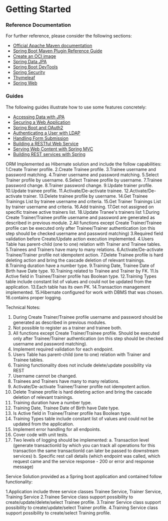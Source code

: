 # Getting Started

### Reference Documentation

For further reference, please consider the following sections:

* [Official Apache Maven documentation](https://maven.apache.org/guides/index.html)
* [Spring Boot Maven Plugin Reference Guide](https://docs.spring.io/spring-boot/3.3.2/maven-plugin)
* [Create an OCI image](https://docs.spring.io/spring-boot/3.3.2/maven-plugin/build-image.html)
* [Spring Data JPA](https://docs.spring.io/spring-boot/docs/3.3.2/reference/htmlsingle/index.html#data.sql.jpa-and-spring-data)
* [Spring Boot DevTools](https://docs.spring.io/spring-boot/docs/3.3.2/reference/htmlsingle/index.html#using.devtools)
* [Spring Security](https://docs.spring.io/spring-boot/docs/3.3.2/reference/htmlsingle/index.html#web.security)
* [Thymeleaf](https://docs.spring.io/spring-boot/docs/3.3.2/reference/htmlsingle/index.html#web.servlet.spring-mvc.template-engines)
* [Spring Web](https://docs.spring.io/spring-boot/docs/3.3.2/reference/htmlsingle/index.html#web)

### Guides

The following guides illustrate how to use some features concretely:

* [Accessing Data with JPA](https://spring.io/guides/gs/accessing-data-jpa/)
* [Securing a Web Application](https://spring.io/guides/gs/securing-web/)
* [Spring Boot and OAuth2](https://spring.io/guides/tutorials/spring-boot-oauth2/)
* [Authenticating a User with LDAP](https://spring.io/guides/gs/authenticating-ldap/)
* [Handling Form Submission](https://spring.io/guides/gs/handling-form-submission/)
* [Building a RESTful Web Service](https://spring.io/guides/gs/rest-service/)
* [Serving Web Content with Spring MVC](https://spring.io/guides/gs/serving-web-content/)
* [Building REST services with Spring](https://spring.io/guides/tutorials/rest/)


ORM
Implemented as Hibernate solution and include the follow capabilities:
1.Create Trainer profile.
2.Create Trainee profile.
3.Trainee username and password matching.
4.Trainer username and password matching.
5.Select Trainer profile by username.
6.Select Trainee profile by username.
7.Trainee password change.
8.Trainer password change.
9.Update trainer profile.
10.Update trainee profile.
11.Activate/De-activate trainee.
12.Activate/De-activate trainer.
13.Delete trainee profile by username.
14.Get Trainee Trainings List by trainee username and criteria.
15.Get Trainer Trainings List by trainer username and criteria.
16.Add training.
17.Get not assigned on specific trainee active trainers list.
18.Update Tranee's trainers list
1.During Create Trainer/Trainee profile username and password are generated as described in previous module.
2.All functions except Create Trainer/Trainee profile can be executed only after Trainee/Trainer authentication (on this
step should be checked username and password matching)
3.Required field validation before Create/Update action execution implemented.
4.Users Table has parent-child (one to one) relation with Trainer and Trainee tables.
5.Trainees and Trainers have many to many relations.
6.Activate/De-activate Trainee/Trainer profile not idempotent action.
7.Delete Trainee profile is hard deleting action and bring the cascade deletion of relevant trainings.
8.Training duration have a number type.
9.Training Date, Trainee Date of Birth have Date type.
10.Training related to Trainee and Trainer by FK.
11.Is Active field in Trainee/Trainer profile has Boolean type.
12.Training Types table include constant list of values and could not be updated from the application.
13.Each table has its own PK.
14.Transaction management implemented.
15.Hibernate configured for work with DBMS that was chosen.
16.contains proper logging.

Technical Notes:

1. During Create Trainer/Trainee profile username and password should be generated as described in previous modules.
2. Not possible to register as a trainer and trainee both.
3. All functions except Create Trainer/Trainee profile. Should be executed only after Trainee/Trainer authentication (on
   this step should be checked username and password matching).
4. Implement required validation for each endpoint.
5. Users Table has parent-child (one to one) relation with Trainer and Trainee tables.
6. Training functionality does not include delete/update possibility via REST
7. Username cannot be changed.
8. Trainees and Trainers have many to many relations.
9. Activate/De-activate Trainee/Trainer profile not idempotent action.
10. Delete Trainee profile is hard deleting action and bring the cascade deletion of relevant trainings.
11. Training duration have a number type.
12. Training Date, Trainee Date of Birth have Date type.
13. Is Active field in Trainee/Trainer profile has Boolean type.
14. Training Types table include constant list of values and could not be updated from the application.
15. Implement error handling for all endpoints.
16. Cover code with unit tests.
17. Two levels of logging should be implemented:
    a. Transaction level (generate transactionId by which you can track all operations for this transaction the same
    transactionId can later be passed to downstream services)
    b. Specific rest call details (which endpoint was called, which request came and the service response - 200 or error
    and response message)



Service
Solution provided as a Spring boot application and contained follow functionality:

1.Application include three service classes Trainee Service, Trainer Service, Training Service
2.Trainee Service class support possibility to create/update/delete/select Trainee profile.
3.Trainer Service class support possibility to create/update/select Trainer profile.
4.Training Service class support possibility to create/select Training profile.


